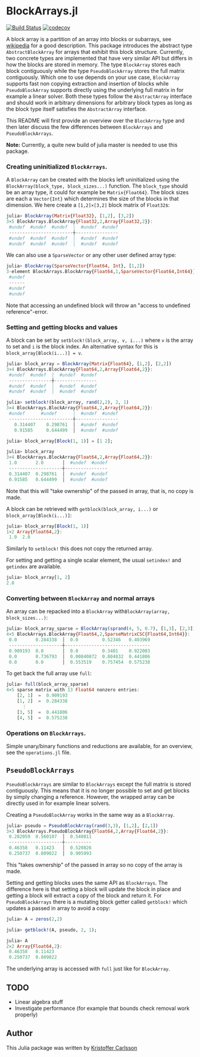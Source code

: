 # BlockArrays.jl

[![Build Status](https://travis-ci.org/KristofferC/BlockArrays.jl.svg?branch=master)](https://travis-ci.org/KristofferC/BlockArrays.jl) [![codecov](https://codecov.io/gh/KristofferC/BlockArrays.jl/branch/master/graph/badge.svg)](https://codecov.io/gh/KristofferC/BlockArrays.jl)

A block array is a partition of an array into blocks or subarrays, see [wikipedia](https://en.wikipedia.org/wiki/Block_matrix) for a good description. This package introduces the abstract type `AbstractBlockArray` for arrays that exhibit this block structure. Currently, two concrete types are implemented that have very similar API but differs in how the blocks are stored in memory. The type `BlockArray` stores each block contiguously while the type `PseudoBlockArray` stores the full matrix contiguously. Which one to use depends on your use case, `BlockArray` supports fast non copying extraction and insertion of blocks while `PseudoBlockArray` supports directly using the underlying full matrix in for example a linear solver. Both these types follow the `AbstractArray` interface and should work in arbitrary dimensions for arbitrary block types as long as the block type itself satisfies the `AbstractArray` interface.

This README will first provide an overview over the `BlockArray` type and then later discuss the few differences between `BlockArrays` and `PseudoBlockArrays`.

**Note:** Currently, a quite new build of julia master is needed to use this package.

### Creating uninitialized `BlockArrays`.

A `BlockArray` can be created with the blocks left uninitialized using the `BlockArray(block_type, block_sizes...)` function.
The `block_type` should be an array type, it could for example be `Matrix{Float64}`. The block sizes are each a `Vector{Int}` which determines the size of the blocks in that dimension. We here create a `[1,2]×[3,2]` block matrix of `Float32`s:

```jl
julia> BlockArray(Matrix{Float32}, [1,2], [3,2])
3×5 BlockArrays.BlockArray{Float32,2,Array{Float32,2}}:
 #undef  #undef  #undef  │  #undef  #undef
 ------------------------┼----------------
 #undef  #undef  #undef  │  #undef  #undef
 #undef  #undef  #undef  │  #undef  #undef
```

We can also use a `SparseVector` or any other user defined array type:

```jl
julia> BlockArray(SparseVector{Float64, Int}, [1,2])
3-element BlockArrays.BlockArray{Float64,1,SparseVector{Float64,Int64}}:
 #undef
 ------
 #undef
 #undef
```

Note that accessing an undefined block will throw an "access to undefined reference"-error.

### Setting and getting blocks and values

A block can be set by `setblock!(block_array, v, i...)` where `v` is the array to set and `i` is the block index.
An alternative syntax for this is `block_array[Block(i...)] = v`.

```jl
julia> block_array = BlockArray(Matrix{Float64}, [1,2], [2,2])
3×4 BlockArrays.BlockArray{Float64,2,Array{Float64,2}}:
 #undef  #undef  │  #undef  #undef
 ----------------┼----------------
 #undef  #undef  │  #undef  #undef
 #undef  #undef  │  #undef  #undef

julia> setblock!(block_array, rand(2,2), 2, 1)
3×4 BlockArrays.BlockArray{Float64,2,Array{Float64,2}}:
 #undef      #undef      │  #undef  #undef
 ------------------------┼----------------
   0.314407    0.298761  │  #undef  #undef
   0.91585     0.644499  │  #undef  #undef

julia> block_array[Block(1, 1)] = [1 2];

julia> block_array
3×4 BlockArrays.BlockArray{Float64,2,Array{Float64,2}}:
 1.0       2.0       │  #undef  #undef
 --------------------┼----------------
 0.314407  0.298761  │  #undef  #undef
 0.91585   0.644499  │  #undef  #undef
```

Note that this will "take ownership" of the passed in array, that is, no copy is made.

A block can be retrieved with `getblock(block_array, i...)` or `block_array[Block(i...)]`:

```jl
julia> block_array[Block(1, 1)]
1×2 Array{Float64,2}:
 1.0  2.0
```

Similarly to `setblock!` this does not copy the returned array.

For setting and getting a single scalar element, the usual `setindex!` and `getindex` are available.

```jl
julia> block_array[1, 2]
2.0
```

### Converting between `BlockArray` and normal arrays

An array can be repacked into a `BlockArray` with`BlockArray(array, block_sizes...)`:

```jl
julia> block_array_sparse = BlockArray(sprand(4, 5, 0.7), [1,3], [2,3])
4×5 BlockArrays.BlockArray{Float64,2,SparseMatrixCSC{Float64,Int64}}:
 0.0       0.284338  │  0.0         0.52346   0.403969
 --------------------┼--------------------------------
 0.909193  0.0       │  0.0         0.3401    0.922003
 0.0       0.736793  │  0.00840872  0.804832  0.441806
 0.0       0.0       │  0.553519    0.757454  0.575238
```

To get back the full array use `full`:

```jl
julia> full(block_array_sparse)
4×5 sparse matrix with 13 Float64 nonzero entries:
    [2, 1]  =  0.909193
    [1, 2]  =  0.284338
      ⋮
    [3, 5]  =  0.441806
    [4, 5]  =  0.575238
```

### Operations on `BlockArrays`.

Simple unary/binary functions and reductions are available, for an overview, see the `operations.jl` file.

## `PseudoBlockArrays`

`PseudoBlockArrays` are similar to `BlockArrays` except the full matrix is stored contiguously. This means that it is no longer possible to set and get blocks by simply changing a reference. However, the wrapped array can be directly used in for example linear solvers.

Creating a `PseudoBlockArray` works in the same way as a `BlockArray`.

```julia
julia> pseudo = PseudoBlockArray(rand(3,3), [1,2], [2,1])
3×3 BlockArrays.PseudoBlockArray{Float64,2,Array{Float64,2}}:
 0.282059  0.560107  │  0.540811
 --------------------┼----------
 0.46358   0.11423   │  0.520826
 0.250737  0.809022  │  0.905993
```

This "takes ownership" of the passed in array so no copy of the array is made.

Setting and getting blocks uses the same API as `BlockArrays`. The difference here is that setting a block will update the block in place and getting a block
will extract a copy of the block and return it. For `PseudoBlockArrays` there is a mutating block getter called `getblock!` which updates a passed in array to avoid a copy:

```julia
julia> A = zeros(2,2)

julia> getblock!(A, pseudo, 2, 1);

julia> A
2×2 Array{Float64,2}:
 0.46358   0.11423
 0.250737  0.809022
```

The underlying array is accessed with `full` just like for `BlockArray`.

## TODO

- Linear algebra stuff
- Investigate performance (for example that bounds check removal work properly)

## Author

This Julia package was written by [Kristoffer Carlsson](mailto:kristoffer.carlsson@chalmers.se)
